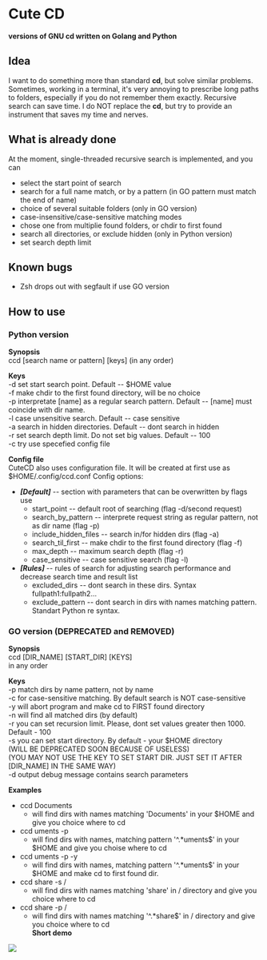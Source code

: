 # Cute CD
**versions of GNU cd written on Golang and Python**
## Idea
I want to do something more than standard **cd**, but solve similar problems. Sometimes, working in a terminal, it's very annoying to prescribe long paths to folders, especially if you do not remember them exactly. Recursive search can save time. I do NOT replace the **cd**, but try to provide an instrument that saves my time and nerves.

## What is already done
At the moment, single-threaded recursive search is implemented, and you can
* select the start point of search
* search for a full name match, or by a pattern (in GO pattern must match the end of name)
* choice of several suitable folders (only in GO version)
* case-insensitive/case-sensitive matching modes
* chose one from multiplie found folders, or chdir to first found
* search all directories, or exclude hidden (only in Python version)
* set search depth limit

## Known bugs
* Zsh drops out with segfault if use GO version

## How to use
### Python version
**Synopsis**<br>
    ccd [search name or pattern] [keys] (in any order)

**Keys**<br>
    -d <path>	set start search point. Default -- $HOME value<br>
    -f		make chdir to the first found directory, will be no choice<br>
    -p		interpretate [name] as a regular search pattern. Default -- [name] must coincide with dir name.<br>
    -l 		case unsensitive search. Default -- case sensitive<br>
    -a		search in hidden directories. Default -- dont search in hidden<br>
    -r <value>	set search depth limit. Do not set big values. Default -- 100<br>
    -c <path>	try use specefied config file

**Config file**<br>
CuteCD also uses configuration file. It will be created at first use as $HOME/.config/ccd.conf
Config options:
* ***[Default]*** -- section with parameters that can be overwritten by flags use
  * start_point -- default root of searching (flag -d/second request)
  * search_by_pattern -- interprete request string as regular pattern, not as dir name (flag -p)
  * include_hidden_files -- search in/for hidden dirs (flag -a)
  * search_til_first -- make chdir to the first found directory (flag -f)
  * max_depth -- maximum search depth (flag -r)
  * case_sensitive -- case sensitive search (flag -l)
* ***[Rules]*** -- rules of search for adjusting search performance and decrease search time and result list
  * excluded_dirs -- dont search in these dirs. Syntax fullpath1:fullpath2...
  * exclude_pattern -- dont search in dirs with names matching pattern. Standart Python re syntax.

### GO version (**DEPRECATED and REMOVED**)
**Synopsis**<br>
    ccd [DIR_NAME] [START_DIR] [KEYS]<br>
  in any order<br>

**Keys**<br>
-p 		match dirs by name pattern, not by name<br>
-c    	for case-sensitive matching. By default search is NOT case-sensitive<br>
-y    	will abort program and make cd to FIRST found directory<br>
-n    	will find all matched dirs (by default)<br>
-r    	you can set recursion limit. Please, dont set values greater then 1000. Default - 100<br>
-s    	you can set start directory. By default - your $HOME directory<br>
          		(WILL BE DEPRECATED SOON BECAUSE OF USELESS)<br>
          		(YOU MAY NOT USE THE KEY TO SET START DIR. JUST SET IT AFTER [DIR_NAME] IN THE SAME WAY)<br>
-d    	output debug message contains search parameters<br>

**Examples**<br>
* ccd Documents<br>
  * will find dirs with names matching 'Documents' in your $HOME and give you choice where to cd<br>
* ccd uments -p<br>
  * will find dirs with names, matching pattern '^.*uments$' in your $HOME and give you choise where to cd<br>
* ccd uments -p -y<br>
  * will find dirs with names, matching pattern '^.*uments$' in your $HOME and make cd to first found dir.<br>
* ccd share -s /<br>
  * will find dirs with names matching 'share' in / directory and give you choice where to cd<br>
* ccd share -p /<br>
  * will find dirs with names matching '^.*share$' in / directory and give you choice where to cd<br>
**Short demo**<br>
<img src='https://i.imgur.com/TLr4Gzo.gif'/>
